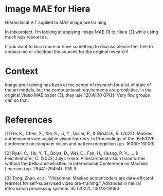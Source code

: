 # Image MAE for Hiera
Hierarchical ViT applied to MAE image pre training

In this project, I'm looking at applying Image MAE [1] to Hiera [2] while using much less resources.

If you want to learn more or have something to discuss please feel free to contact me or checkout the sources for the original research!

# Context

Image pre-training has been at the center of research for a lot of state of the art models, but the computational requirements are prohibitive. In the original Video MAE paper [3], they use 128 A100 GPUs! Very few groups can do that. 


# References

[1] He, K., Chen, X., Xie, S., Li, Y., Dollár, P., & Girshick, R. (2022). Masked autoencoders are scalable vision learners. In Proceedings of the IEEE/CVF conference on computer vision and pattern recognition (pp. 16000-16009).

[2] Ryali, C., Hu, Y. T., Bolya, D., Wei, C., Fan, H., Huang, P. Y., ... & Feichtenhofer, C. (2023, July). Hiera: A hierarchical vision transformer without the bells-and-whistles. In International Conference on Machine Learning (pp. 29441-29454). PMLR.

[3] Tong, Zhan, et al. "Videomae: Masked autoencoders are data-efficient learners for self-supervised video pre-training." Advances in neural information processing systems 35 (2022): 10078-10093.